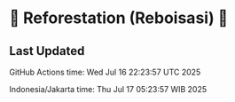 
# 🌳 Reforestation (Reboisasi) 🌲

## Last Updated

GitHub Actions time: Wed Jul 16 22:23:57 UTC 2025

Indonesia/Jakarta time: Thu Jul 17 05:23:57 WIB 2025
